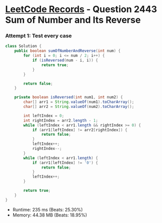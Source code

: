 # [LeetCode Records](../../README.md) - Question 2443 Sum of Number and Its Reverse

### Attempt 1: Test every case
```java
class Solution {
    public boolean sumOfNumberAndReverse(int num) {
        for (int i = 0; i <= num / 2; i++) {
            if (isReversed(num - i, i)) {
                return true;
            }
        }

        return false;
    }

    private boolean isReversed(int num1, int num2) {
        char[] arr1 = String.valueOf(num1).toCharArray();
        char[] arr2 = String.valueOf(num2).toCharArray();

        int leftIndex = 0;
        int rightIndex = arr2.length - 1;
        while (leftIndex < arr1.length && rightIndex >= 0) {
            if (arr1[leftIndex] != arr2[rightIndex]) {
                return false;
            }
            leftIndex++;
            rightIndex--;
        }
        while (leftIndex < arr1.length) {
            if (arr1[leftIndex] != '0') {
                return false;
            }
            leftIndex++;
        }

        return true;
    }
}
```
- Runtime: 235 ms (Beats: 25.30%)
- Memory: 44.38 MB (Beats: 18.95%)

<br>
